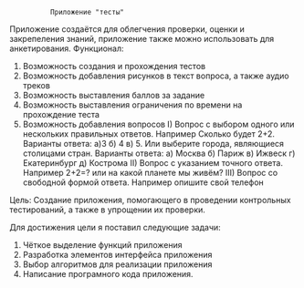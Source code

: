               Приложение "тесты"
Приложение создаётся для облегчения проверки, оценки и закрепеления знаний, приложение также можно использовать для анкетирования. 
Функционал: 
  1) Возможность создания и прохождения тестов
  2) Возможность добавления рисунков в текст вопроса, а также аудио треков
  3) Возможность выставления баллов за задание
  4) Возможность выставления ограничения по времени на прохождение теста
  5) Возможность добавления вопросов
    I) Вопрос с выбором одного или нескольких правильных ответов. Например Сколько будет 2+2. Варианты ответа: а)3 б) 4 в) 5. Или выберите города, являющиеся столицами стран. Варианты ответа: а) Москва б) Париж в) Ижвеск г) Екатеринбург д) Кострома
    II) Вопрос с указанием точного ответа. Например 2+2=? или на какой планете мы живём?
    III) Вопрос со свободной формой ответа. Например опишите свой телефон

Цель: Создание приложения, помогающего в проведении контрольных тестирований, а также в упрощении их проверки.

Для достижения цели я поставил следующие задачи:
1) Чёткое выделение функций приложения
2) Разработка элементов интерфейса приложения
3) Выбор алгоритмов для реализации приложения
4) Написание програмного кода приложения.
